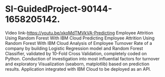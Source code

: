 # SI-GuidedProject-90144-1658205142. 
 Video link-https://youtu.be/xkoMdTMVkVA-Predicting Employee Attrition Using Random Forest With IBM Cloud
Predicting Employee Attrition Using Random Forest With IBM Cloud
Analysis of Employee Turnover Rate of a company by building Logistic Regression model and Random Forest Classifier, validated by 10-Fold Cross Validation, completely coded on Python. Conduction of investigation into most influential factors for turnover and exploratory Visualization (seaborn, matplotlib) based on prediction results. Application integrated with IBM Cloud to be deployed as an API.

